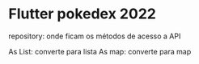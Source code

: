 # Flutter pokedex 2022

repository: onde ficam os métodos de acesso a API

As List: converte para lista
As map: converte para map
